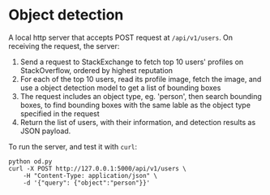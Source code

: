 # Object detection

A local http server that accepts POST request at `/api/v1/users`. On receiving
the request, the server:
1. Send a request to StackExchange to fetch top 10 users' profiles
   on StackOverflow, ordered by highest reputation
2. For each of the top 10 users, read its profile image, fetch the image,
   and use a object detection model to get a list of bounding boxes
3. The request includes an object type, eg. 'person', then search bounding
   boxes, to find bounding boxes with the same lable as the object type
   specified in the request
4. Return the list of users, with their information, and detection results as
   JSON payload.

To run the server, and test it with `curl`:
```
python od.py
curl -X POST http://127.0.0.1:5000/api/v1/users \
    -H "Content-Type: application/json" \
    -d '{"query": {"object":"person"}}'
```
